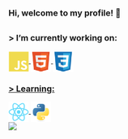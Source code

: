 ###   Hi, welcome to my profile! 🐾

<link rel="stylesheet" href="https://cdn.jsdelivr.net/gh/devicons/devicon@v2.15.1/devicon.min.css">

##

### > I’m currently working on:
 <div>
  <a href="https://github.com/rafaelmusse">
 <code><img align="center" alt="Js-rafa" width="40px" src="https://raw.githubusercontent.com/devicons/devicon/master/icons/javascript/javascript-plain.svg" title = "JavaScript"></code>
  <code><img align="center" alt="HTML-rafa" width="40px" src="https://raw.githubusercontent.com/devicons/devicon/master/icons/html5/html5-original.svg" title = "HTML5"></code>
  <code><img align="center" alt="CSS-rafa" width="40px" src="https://raw.githubusercontent.com/devicons/devicon/master/icons/css3/css3-original.svg" title = "CSS3"></code>
  </div>
  
### > Learning:
<div>
  <a href="https://github.com/rafaelmusse">
<code><img align="center" alt="React-rafa" width="40" src="https://raw.githubusercontent.com/devicons/devicon/master/icons/react/react-original.svg" title = "React"></code>
<code><img align="center" alt="Python-rafa" width="40" src="https://raw.githubusercontent.com/devicons/devicon/master/icons/python/python-original.svg" title = "Python"></code>
</div>



  <img height="180em" src="https://github-readme-stats.vercel.app/api/top-langs/?username=rafaelmusse&layout=compact&langs_count=7&theme=dracula"/>
  <!--
<img align="center" alt="Rafa-Python" width="40" src="https://raw.githubusercontent.com/devicons/devicon/master/icons/python/python-original.svg">
<img align="center" alt="Rafa-Csharp" " width="40" src="https://raw.githubusercontent.com/devicons/devicon/master/icons/csharp/csharp-original.svg">
<img align="center" alt="Rafa-Ts" width="40" src="https://raw.githubusercontent.com/devicons/devicon/master/icons/typescript/typescript-plain.svg">
<img align="center" alt="Rafa-React" width="40" src="https://raw.githubusercontent.com/devicons/devicon/master/icons/react/react-original.svg">
-->

<!--
Here are some ideas to get you started:

- 🔭 I’m currently working on ...
- 🌱 I’m currently learning ...
- 👯 I’m looking to collaborate on ...
- 🤔 I’m looking for help with ...
- 💬 Ask me about ...
- 📫 How to reach me: ...
- 😄 Pronouns: ...
- ⚡ Fun fact: ...
-->
